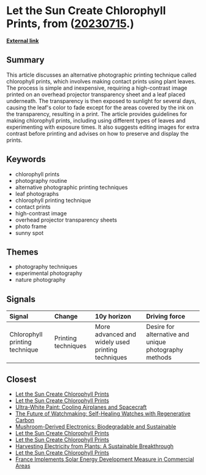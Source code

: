 # __Let the Sun Create Chlorophyll Prints__, from ([20230715](https://kghosh.substack.com/p/20230715).)

__[External link](https://www.lomography.com/magazine/294016-let-the-sun-do-the-work-with-chlorophyl-prints)__



## Summary

This article discusses an alternative photographic printing technique called chlorophyll prints, which involves making contact prints using plant leaves. The process is simple and inexpensive, requiring a high-contrast image printed on an overhead projector transparency sheet and a leaf placed underneath. The transparency is then exposed to sunlight for several days, causing the leaf's color to fade except for the areas covered by the ink on the transparency, resulting in a print. The article provides guidelines for making chlorophyll prints, including using different types of leaves and experimenting with exposure times. It also suggests editing images for extra contrast before printing and advises on how to preserve and display the prints.

## Keywords

* chlorophyll prints
* photography routine
* alternative photographic printing techniques
* leaf photographs
* chlorophyll printing technique
* contact prints
* high-contrast image
* overhead projector transparency sheets
* photo frame
* sunny spot

## Themes

* photography techniques
* experimental photography
* nature photography

## Signals

| Signal                         | Change              | 10y horizon                                       | Driving force                                         |
|:-------------------------------|:--------------------|:--------------------------------------------------|:------------------------------------------------------|
| Chlorophyll printing technique | Printing techniques | More advanced and widely used printing techniques | Desire for alternative and unique photography methods |

## Closest

* [Let the Sun Create Chlorophyll Prints](2bcdda5f8128e32bddc99e1d1d7fb49d)
* [Let the Sun Create Chlorophyll Prints](2bcdda5f8128e32bddc99e1d1d7fb49d)
* [Ultra-White Paint: Cooling Airplanes and Spacecraft](8e1b3608f46c809be3c61538048824a8)
* [The Future of Watchmaking: Self-Healing Watches with Regenerative Carbon](6fff9cd018f1d8187d53fcd9c695cf87)
* [Mushroom-Derived Electronics: Biodegradable and Sustainable](58b1d4282237f41c4a33e71179c1ea4b)
* [Let the Sun Create Chlorophyll Prints](2bcdda5f8128e32bddc99e1d1d7fb49d)
* [Let the Sun Create Chlorophyll Prints](2bcdda5f8128e32bddc99e1d1d7fb49d)
* [Harvesting Electricity from Plants: A Sustainable Breakthrough](b84bf2742e851da35bfd23220e697b3c)
* [Let the Sun Create Chlorophyll Prints](2bcdda5f8128e32bddc99e1d1d7fb49d)
* [France Implements Solar Energy Development Measure in Commercial Areas](a162b36d09b081d7de751a64db66fb63)